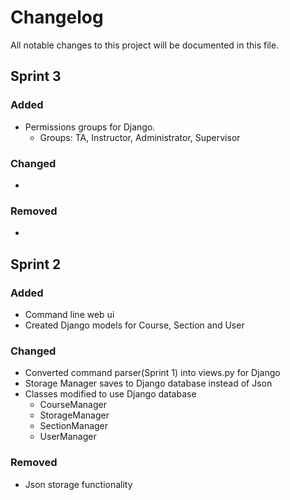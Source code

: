 # Changelog
All notable changes to this project will be documented in this file.

## Sprint 3
### Added
- Permissions groups for Django.
  - Groups: TA, Instructor, Administrator, Supervisor

### Changed
- 

### Removed
-

## Sprint 2
### Added
- Command line web ui
- Created Django models for Course, Section and User


### Changed
- Converted command parser(Sprint 1) into views.py for Django
- Storage Manager saves to Django database instead of Json
- Classes modified to use Django database
  - CourseManager
  - StorageManager
  - SectionManager
  - UserManager

### Removed
- Json storage functionality
